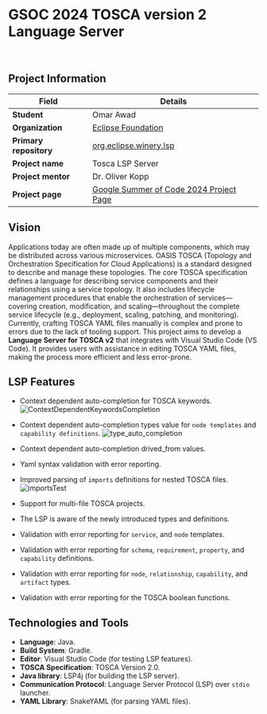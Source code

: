 # GSOC 2024 TOSCA version 2 Language Server
<br>

##  Project Information

| **Field**              | **Details**                                                      |
|------------------------|------------------------------------------------------------------|
| **Student**            | Omar Awad                                                        |
| **Organization**       | [Eclipse Foundation](https://www.eclipse.org/org/foundation/)                                               |
| **Primary repository**  | [org.eclipse.winery.lsp](https://github.com/omarawd7/winery/tree/lsp/org.eclipse.winery.lsp)             |
| **Project name**       | Tosca LSP Server                                                 |
| **Project mentor**    | Dr. Oliver Kopp                                        |
| **Project page**       | [Google Summer of Code 2024 Project Page](https://summerofcode.withgoogle.com/myprojects/details/56o5Fdkj)  |


## Vision

Applications today are often made up of multiple components, which may be distributed across various microservices.
OASIS TOSCA (Topology and Orchestration Specification for Cloud Applications) is a standard designed to describe and manage these topologies.
The core TOSCA specification defines a language for describing service components and their relationships using a service topology.
It also includes lifecycle management procedures that enable the orchestration of services—covering creation, modification, and scaling—throughout the complete service lifecycle (e.g., deployment, scaling, patching, and monitoring).
Currently, crafting TOSCA YAML files manually is complex and prone to errors due to the lack of tooling support.
This project aims to develop a **Language Server for TOSCA v2** that integrates with Visual Studio Code (VS Code).
It provides users with assistance in editing TOSCA YAML files, making the process more efficient and less error-prone.

 ## LSP Features
 
  - Context dependent auto-completion for TOSCA keywords.
![ContextDependentKeywordsCompletion](https://github.com/user-attachments/assets/21e4c19d-32d2-400d-9207-106c01289803)

  - Context dependent auto-completion types value for `node templates` and `capability definitions`.
![type_auto_completion](https://github.com/user-attachments/assets/5235a4f1-0a50-49ba-832a-44f64f874304)

  - Context dependent auto-completion drived_from values.
  - Yaml syntax validation with error reporting.
  - Improved parsing of `imports` definitions for nested TOSCA files.
![importsTest](https://github.com/user-attachments/assets/cf4f7681-0463-4142-889e-2f1566bbe1d9)

  - Support for multi-file TOSCA projects.
  - The LSP is aware of the newly introduced types and definitions.
  - Validation with error reporting for `service`, and `node` templates.
  - Validation with error reporting for `schema`, `requirement`, `property`, and `capability` definitions.
  - Validation with error reporting for `node`, `relationship`, `capability`, and `artifact` types.
  - Validation with error reporting for the TOSCA boolean functions.
## Technologies and Tools

- **Language**: Java.
- **Build System**: Gradle.
- **Editor**: Visual Studio Code (for testing LSP features).
- **TOSCA Specification**: TOSCA Version 2.0.
- **Java library**: LSP4j (for building the LSP server).
- **Communication Protocol**: Language Server Protocol (LSP) over `stdio` launcher.
- **YAML Library**: SnakeYAML (for parsing YAML files).
